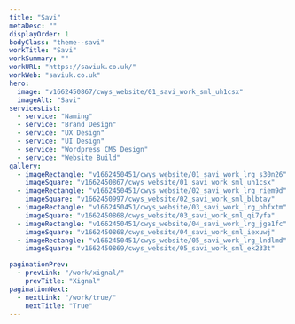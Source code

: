 ```yaml
---
title: "Savi"
metaDesc: ""
displayOrder: 1
bodyClass: "theme--savi"
workTitle: "Savi"
workSummary: ""
workURL: "https://saviuk.co.uk/"
workWeb: "saviuk.co.uk"
hero:
  image: "v1662450867/cwys_website/01_savi_work_sml_uh1csx"
  imageAlt: "Savi"
servicesList:
  - service: "Naming"
  - service: "Brand Design"
  - service: "UX Design"
  - service: "UI Design"
  - service: "Wordpress CMS Design"
  - service: "Website Build"
gallery:
  - imageRectangle: "v1662450451/cwys_website/01_savi_work_lrg_s30n26"
    imageSquare: "v1662450867/cwys_website/01_savi_work_sml_uh1csx"
  - imageRectangle: "v1662450451/cwys_website/02_savi_work_lrg_riem9d"
    imageSquare: "v1662450997/cwys_website/02_savi_work_sml_blbtay"
  - imageRectangle: "v1662450451/cwys_website/03_savi_work_lrg_phfxtm"
    imageSquare: "v1662450868/cwys_website/03_savi_work_sml_qi7yfa"
  - imageRectangle: "v1662450451/cwys_website/04_savi_work_lrg_jga1fc"
    imageSquare: "v1662450868/cwys_website/04_savi_work_sml_iexuwj"
  - imageRectangle: "v1662450451/cwys_website/05_savi_work_lrg_lndlmd"
    imageSquare: "v1662450869/cwys_website/05_savi_work_sml_ek233t"  

paginationPrev:
  - prevLink: "/work/xignal/"
    prevTitle: "Xignal"
paginationNext:
  - nextLink: "/work/true/"
    nextTitle: "True"
---
```

